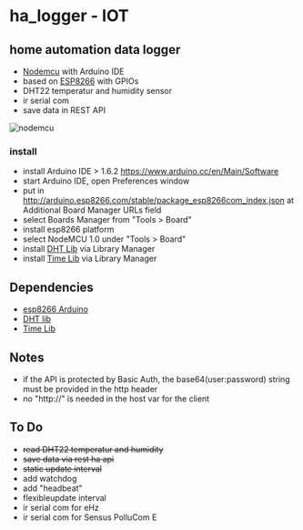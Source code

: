 # ha_logger - IOT
## home automation data logger

- [Nodemcu](http://nodemcu.com/index_en.html) with Arduino IDE
- based on [ESP8266](http://www.esp8266.com) with GPIOs
- DHT22 temperatur and humidity sensor
- ir serial com
- save data in REST API

![nodemcu](http://nodemcu.com/images/thumbnail/c1s.jpg_450x300.jpg)

### install

- install Arduino IDE > 1.6.2 https://www.arduino.cc/en/Main/Software
- start Arduino IDE, open Preferences window
- put in http://arduino.esp8266.com/stable/package_esp8266com_index.json at Additional Board Manager URLs field
- select Boards Manager from "Tools > Board"
- install esp8266 platform 
- select NodeMCU 1.0 under "Tools > Board"
- install [DHT Lib](https://github.com/adafruit/DHT-sensor-library) via Library Manager
- install [Time Lib](https://github.com/PaulStoffregen/Time) via Library Manager

## Dependencies
- [esp8266 Arduino](https://github.com/esp8266/Arduino)
- [DHT lib](https://github.com/adafruit/DHT-sensor-library)
- [Time Lib](https://github.com/PaulStoffregen/Time)

## Notes
- if the API is protected by Basic Auth, the base64(user:password) string must be provided in the http header
- no "http://" is needed in the host var for the client

## To Do
- ~~read DHT22 temperatur and humidity~~
- ~~save data via rest ha api~~
- ~~static update interval~~
- add watchdog
- add "headbeat"
- flexibleupdate interval
- ir serial com for eHz
- ir serial com for Sensus PolluCom E
